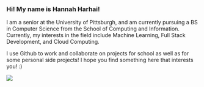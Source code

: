 ### Hi! My name is Hannah Harhai!

I am a senior at the University of Pittsburgh, and am currently pursuing a BS in Computer Science from the School of Computing and Information. Currently, my interests in the field include Machine Learning, Full Stack Development, and Cloud Computing.

I use Github to work and collaborate on projects for school as well as for some personal side projects! I hope you find something here that interests you! :)

![](https://media.giphy.com/media/L1R1tvI9svkIWwpVYr/giphy.gif)

<!--
**hannahharhai/hannahharhai** is a ✨ _special_ ✨ repository because its `README.md` (this file) appears on your GitHub profile.

Here are some ideas to get you started:

- 🔭 I’m currently working on ...
- 🌱 I’m currently learning ...
- 👯 I’m looking to collaborate on ...
- 🤔 I’m looking for help with ...
- 💬 Ask me about ...
- 📫 How to reach me: ...
- 😄 Pronouns: ...
- ⚡ Fun fact: ...
-->
